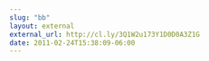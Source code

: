 ```yaml
---
slug: "bb"
layout: external
external_url: http://cl.ly/3Q1W2u173Y1D0D0A3Z1G
date: 2011-02-24T15:38:09-06:00
---
```

